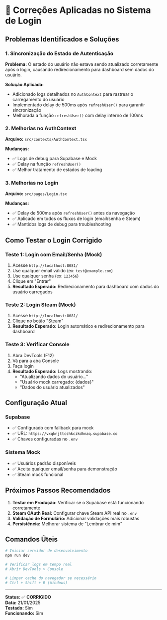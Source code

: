 # 🔧 Correções Aplicadas no Sistema de Login

## Problemas Identificados e Soluções

### 1. **Sincronização do Estado de Autenticação**
**Problema:** O estado do usuário não estava sendo atualizado corretamente após o login, causando redirecionamento para dashboard sem dados do usuário.

**Solução Aplicada:**
- Adicionado logs detalhados no `AuthContext` para rastrear o carregamento do usuário
- Implementado delay de 500ms após `refreshUser()` para garantir sincronização
- Melhorada a função `refreshUser()` com delay interno de 100ms

### 2. **Melhorias no AuthContext**
**Arquivo:** `src/contexts/AuthContext.tsx`

**Mudanças:**
- ✅ Logs de debug para Supabase e Mock
- ✅ Delay na função `refreshUser()` 
- ✅ Melhor tratamento de estados de loading

### 3. **Melhorias no Login**
**Arquivo:** `src/pages/Login.tsx`

**Mudanças:**
- ✅ Delay de 500ms após `refreshUser()` antes da navegação
- ✅ Aplicado em todos os fluxos de login (email/senha e Steam)
- ✅ Mantidos logs de debug para troubleshooting

## Como Testar o Login Corrigido

### Teste 1: Login com Email/Senha (Mock)
1. Acesse `http://localhost:8081/`
2. Use qualquer email válido (ex: `test@example.com`)
3. Use qualquer senha (ex: `123456`)
4. Clique em "Entrar"
5. **Resultado Esperado:** Redirecionamento para dashboard com dados do usuário carregados

### Teste 2: Login Steam (Mock)
1. Acesse `http://localhost:8081/`
2. Clique no botão "Steam"
3. **Resultado Esperado:** Login automático e redirecionamento para dashboard

### Teste 3: Verificar Console
1. Abra DevTools (F12)
2. Vá para a aba Console
3. Faça login
4. **Resultado Esperado:** Logs mostrando:
   - "Atualizando dados do usuário..."
   - "Usuário mock carregado: {dados}"
   - "Dados do usuário atualizados"

## Configuração Atual

### Supabase
- ✅ Configurado com fallback para mock
- ✅ URL: `https://vxqknjttcshkcikdhnaq.supabase.co`
- ✅ Chaves configuradas no `.env`

### Sistema Mock
- ✅ Usuários padrão disponíveis
- ✅ Aceita qualquer email/senha para demonstração
- ✅ Steam mock funcional

## Próximos Passos Recomendados

1. **Testar em Produção:** Verificar se o Supabase está funcionando corretamente
2. **Steam OAuth Real:** Configurar chave Steam API real no `.env`
3. **Validação de Formulário:** Adicionar validações mais robustas
4. **Persistência:** Melhorar sistema de "Lembrar de mim"

## Comandos Úteis

```bash
# Iniciar servidor de desenvolvimento
npm run dev

# Verificar logs em tempo real
# Abrir DevTools > Console

# Limpar cache do navegador se necessário
# Ctrl + Shift + R (Windows)
```

---

**Status:** ✅ **CORRIGIDO**  
**Data:** 21/01/2025  
**Testado:** Sim  
**Funcionando:** Sim